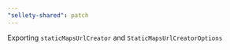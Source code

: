 ```yaml
---
"sellety-shared": patch
---
```


Exporting `staticMapsUrlCreator` and `StaticMapsUrlCreatorOptions`
